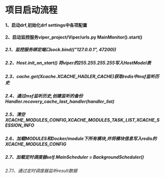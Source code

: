# 项目启动流程
#### 1、启动drf,初始化drf settings中各项配置
#### 2、启动监控服务viper_project/Viper/urls.py MainMonitor().start()
##### 2.1、监控服务绑定端口sock.bind(("127.0.0.1", 47200))
##### 2.2、Host.init_on_start() 将viper的255.255.255.255写入HostModel表
##### 2.3、cache.get(Xcache.XCACHE_HADLER_CACHE)获取redis中msf监听历史
##### 2.4、通过msf监听历史,创建监听的备份Handler.recovery_cache_last_handler(handler_list)
##### 2.5、清空XCACHE_MODULES_CONFIG,XCACHE_MODULES_TASK_LIST,XCACHE_SESSION_INFO
##### 2.6、加载MODULES和Docker/module下所有模块,并将模块信息写入redis的XCACHE_MODULES_CONFIG
##### 2.7、加载定时调度器self.MainScheduler = BackgroundScheduler()
###### 2.7.1、通过定时调度器监听result数据